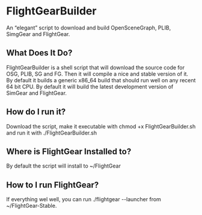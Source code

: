 # FlightGearBuilder
An “elegant” script to download and build OpenSceneGraph, PLIB, SimgGear and FlightGear.
## What Does It Do?
FlightGearBuilder is a shell script that will download the source code for OSG, PLIB, SG and FG.
Then it will compile a nice and stable version of it.
By default it builds a generic x86_64 build that should run well on any recent 64 bit CPU.
By default it will build the latest development version of SimGear and FlightGear.
## How do I run it?
Download the script, make it executable with chmod +x FlightGearBuilder.sh and run it with ./FlightGearBuilder.sh
## Where is FlightGear Installed to?
By default the script will install to ~/FlightGear
## How to I run FlightGear?
If everything wel well, you can run ./flightgear --launcher from ~/FlightGear-Stable.
